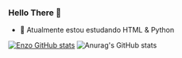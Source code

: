 ### Hello There 👋

- 🌱 Atualmente estou estudando HTML & Python
  
[![Enzo GitHub stats](https://github-readme-stats.vercel.app/api?username=enzorooschqueiroz)](https://github.com/enzorooschqueiroz/github-readme-stats)
![Anurag's GitHub stats](https://github-readme-stats.vercel.app/api?username=anuraghazra&show_icons=true&theme=radical)
